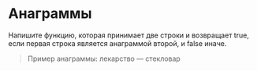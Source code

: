 # Анаграммы 

Напишите функцию, которая принимает две строки и возвращает true, если первая строка является анаграммой второй, и false иначе.

> Пример анаграммы: лекарство — стекловар
